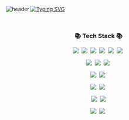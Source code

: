 ![header](https://capsule-render.vercel.app/api?color=gradient)
[![Typing SVG](https://readme-typing-svg.demolab.com?font=Alkatra&weight=600&size=30&duration=1&pause=1&center=true&color=CFB9F7&multiline=true&repeat=false&random=false&width=435&lines=Welcome+to+Seula's+GitHub!👋)](https://git.io/typing-svg)


<div align="center">
</div>
<br/>
<h3 align="center">📚 Tech Stack 📚</h3>
<p align="center">
    <img src="https://img.shields.io/badge/HTML-E34F26?style=flat-square&logo=HTML5&logoColor=white"/>&nbsp 
    <img src="https://img.shields.io/badge/CSS-1572B6?style=flat-square&logo=css3&logoColor=white"/>&nbsp 
    <img src="https://img.shields.io/badge/Javascript-ffb13b?style=flat-square&logo=javascript&logoColor=white"/>&nbsp 
    <img src ="https://img.shields.io/badge/Bootstrap-7952B3?style=flat-square&logo=bootstrap&logoColor=white"/>&nbsp
    <img src="https://img.shields.io/badge/-React-61DAFB?logo=react&logoColor=white&style=flat-square"/>&nbsp
    <img src="https://img.shields.io/badge/JQuery-0769AD?style=flat-square&logo=jquery&logoColor=white"/>&nbsp
</p>
<p align="center">
    <img src="https://img.shields.io/badge/JAVA-0769AD?style=flat-square&logo=java&logoColor=white"/>&nbsp
    <img src="https://img.shields.io/badge/Spring-6DB33F?style=flat-square&logo=spring&logoColor=white"/>&nbsp 
    <img src="https://img.shields.io/badge/SpringBoot-6DB33F?style=flat-square&logo=springboot&logoColor=white"/>&nbsp  
</p>
<p align="center">
    <img src="https://img.shields.io/badge/MySQL-4479A1?style=flat-square&logo=mysql&logoColor=white"/>&nbsp  
    <img src="https://img.shields.io/badge/H2-4479A1?style=flat-square&logo=h2&logoColor=white"/>&nbsp 
</p>
<p align="center">
  <img src="https://img.shields.io/badge/Intellij IDEA-000000?style=flat-square&logo=intellijidea&logoColor=white"/>&nbsp 
  <img src="https://img.shields.io/badge/Visual%20Studio%20Code-007ACC?style=flat-square&logo=visualstudiocode&logoColor=white"/>&nbsp 
</p>
<p align="center">
  <img src="https://img.shields.io/badge/Git-F05032?style=flat-square&logo=git&logoColor=white"/>&nbsp
  <img src="https://img.shields.io/badge/GitHub-181717?style=flat-square&logo=github&logoColor=white"/>
</p>
<p align="center">
  <img src="https://img.shields.io/badge/Figma-F24E1E?style=flat-square&logo=figma&logoColor=white"/>&nbsp
  <img src="https://img.shields.io/badge/Notion-000000?style=flat-square&logo=notion&logoColor=white"/>&nbsp
</p>
<br/>  



<!--
**jeeseulah/jeeseulah** is a ✨ _special_ ✨ repository because its `README.md` (this file) appears on your GitHub profile.

Here are some ideas to get you started:

- 🔭 I’m currently working on ...
- 🌱 I’m currently learning ...
- 👯 I’m looking to collaborate on ...
- 🤔 I’m looking for help with ...
- 💬 Ask me about ...
- 📫 How to reach me: ...
- 😄 Pronouns: ...
- ⚡ Fun fact: ...
-->
